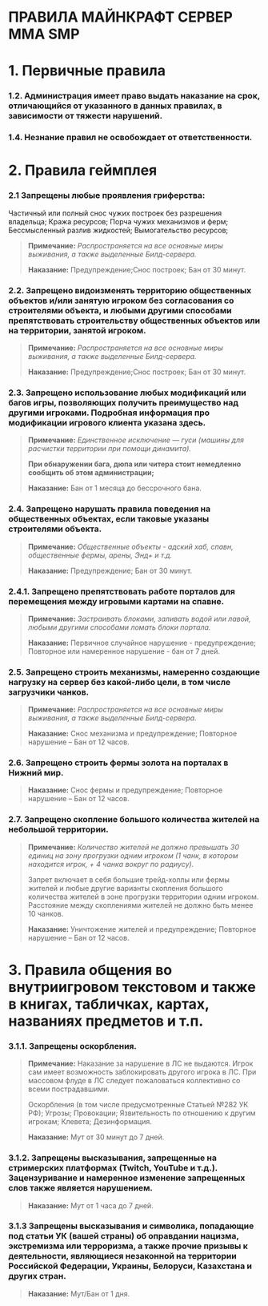 



# ПРАВИЛА МАЙНКРАФТ СЕРВЕР MMA SMP





# 1. Первичные правила

### 1.2. Администрация имеет право выдать наказание на срок, отличающийся от указанного в данных правилах, в зависимости от тяжести нарушений.

### 1.4. Незнание правил не освобождает от ответственности.

# 2. Правила геймплея

### 2.1 Запрещены любые проявления гриферства:
Частичный или полный снос чужих построек без разрешения владельца; Кража ресурсов; Порча чужих механизмов и ферм; Бессмысленный разлив жидкостей; Вымогательство ресурсов;

> **Примечание:**
> _Распространяется на все основные миры выживания, а также выделенные Билд-сервера._
>
> **Наказание:**
> Предупреждение;Снос построек; Бан от 30 минут.

### 2.2. Запрещено видоизменять территорию общественных объектов и/или занятую игроком без согласования со строителями объекта, и любыми другими способами препятствовать строительству общественных объектов или на территории, занятой игроком.

> **Примечание:**
> _Распространяется на все основные миры выживания, а также выделенные Билд-сервера._
>
> **Наказание:**
> Предупреждение;Снос построек; Бан от 30 минут.

### 2.3. Запрещено использование любых модификаций или багов игры, позволяющих получить преимущество над другими игроками. Подробная информация про модификации игрового клиента указана здесь.

> **Примечание:**
> _Единственное исключение — гуси (машины для расчистки территории при помощи динамита)._
>
> **При обнаружении бага, дюпа или читера стоит немедленно сообщить об этом администрации;**
>
> **Наказание:**
> Бан от 1 месяца до бессрочного бана.

### 2.4. Запрещено нарушать правила поведения на общественных объектах, если таковые указаны строителями объекта.

> **Примечание:**
> _Общественные объекты - адский хаб, спавн, общественные фермы, арены, Энд+ и т.д._
>
> **Наказание:**
> Предупреждение; Бан от 30 минут.

### 2.4.1. Запрещено препятствовать работе порталов для перемещения между игровыми картами на спавне.

> **Примечание:**
> _Застраивать блоками, заливать водой или лавой, любыми другими способами ломать блоки портала._
>
> **Наказание:**
> Первичное случайное нарушение - предупреждение; Повторное или намеренное нарушение - бан от 7 дней.

### 2.5. Запрещено строить механизмы, намеренно создающие нагрузку на сервер без какой-либо цели, в том числе загрузчики чанков.

> **Примечание:**
> _Распространяется на все основные миры выживания, а также выделенные Билд-сервера._
>
> **Наказание:**
> Снос механизма и предупреждение; Повторное нарушение – Бан от 12 часов.

### 2.6. Запрещено строить фермы золота на порталах в Нижний мир.

> **Наказание:**
> Снос фермы и предупреждение; Повторное нарушение – Бан от 12 часов.

### 2.7. Запрещено скопление большого количества жителей на небольшой территории.

> **Примечание:**
> _Количество жителей не должно превышать 30 единиц на зону прогрузки одним игроком (1 чанк, в котором находится игрок, + 4 чанка вокруг по радиусу)._
>
> Запрет включает в себя большие трейд-холлы или фермы жителей и любые другие варианты скопления большого количества жителей в зоне прогрузки территории одним игроком.
> Расстояние между скоплениями жителей не должно быть менее 10 чанков.
>
> **Наказание:**
> Уничтожение жителей и предупреждение; Повторное нарушение – Бан от 12 часов.

# 3. Правила общения во внутриигровом текстовом и также в книгах, табличках, картах, названиях предметов и т.п.

### 3.1.1. Запрещены оскорбления.

> **Примечание:**
> Наказание за нарушение в ЛС не выдаются. Игрок сам имеет возможность заблокировать другого игрока в ЛС. При массовом флуде в ЛС следует пожаловаться коллективно со всеми пострадавшими.
>
> Оскорбления (в том числе предусмотренные Статьей №282 УК РФ); Угрозы; Провокации; Язвительность по отношению к другим игрокам; Клевета; Дезинформация.
>
> **Наказание:**
> Мут от 30 минут до 7 дней.

### 3.1.2. Запрещены высказывания, запрещенные на стримерских платформах (Twitch, YouTube и т.д.). Зацензуривание и намеренное изменение запрещенных слов также является нарушением.

> **Наказание:**
> Мут от 1 часа до 7 дней.

### 3.1.3 Запрещены высказывания и символика, попадающие под статьи УК (вашей страны) об оправдании нацизма, экстремизма или терроризма, а также прочие призывы к деятельности, являющиеся незаконной на территории Российской Федерации, Украины, Белоруси, Казахстана и других стран.

> **Наказание:**
> Мут/Бан от 1 дня.

